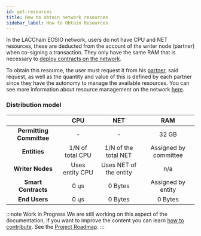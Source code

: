 ```yaml
---
id: get-resources
title: How to obtain network resources
sidebar_label: How to Obtain Resources
---
```


In the LACChain EOSIO network, users do not have CPU and NET resources, these are deducted from the account of the writer node (partner) when co-signing a transaction. They only have the same RAM that is necessary to [deploy contracts on the network](./deploy-smart-contract).

To obtain this resource, the user must request it from his [partner](./partners), said request, as well as the quantity and value of this is defined by each partner since they have the autonomy to manage the available resources. You can see more information about resource management on the network [here](../testnet/resource-usage).

### Distribution model

  | | **CPU** | **NET** | **RAM** |
:--------------:|:--------------:|:--------------:|:--------------:|
| **Permitting Committee** | - | - | 32 GB |
| **Entities** | 1/N of total CPU | 1/N of the total NET | Assigned by committee |
| **Writer Nodes** | Uses entity CPU | Uses NET of the entity | n/a |
| **Smart Contracts** | 0 ųs | 0 Bytes | Assigned by entity |
| **End Users** | 0 ųs | 0 Bytes | 0 Bytes |

:::note Work in Progress
We are still working on this aspect of the documentation, if you want to improve the content you can learn [how to contribute](./contribute). See the [Project Roadmap](../testnet/roadmap).
:::